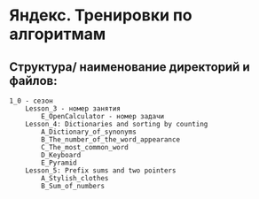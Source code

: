 Яндекс. Тренировки по алгоритмам
================================
Структура/ наименование директорий и файлов:   
--------------------------------------------
    1_0 - сезон
        Lesson_3 - номер занятия   
            E_OpenCalculator - номер задачи
        Lesson_4: Dictionaries and sorting by counting   
            A_Dictionary_of_synonyms   
            B_The_number_of_the_word_appearance   
            C_The_most_common_word   
            D_Keyboard   
            E_Pyramid
        Lesson_5: Prefix sums and two pointers   
            A_Stylish_clothes   
            B_Sum_of_numbers   
            





